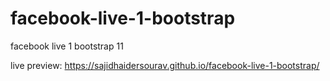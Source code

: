 # facebook-live-1-bootstrap
facebook live 1 bootstrap 11

live preview:
https://sajidhaidersourav.github.io/facebook-live-1-bootstrap/
